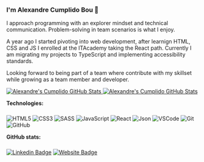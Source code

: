 ### I'm Alexandre Cumplido Bou 👋 

I approach programming with an explorer mindset and technical communication. Problem-solving in team scenarios is what I enjoy.

A year ago I started pivoting into web development, after learnign HTML, CSS and JS I enrolled at the ITAcademy taking the React path. Currently I am migrating my projects to TypeScript and implementing accessibility standards.

Looking forward to being part of a team where contribute with my skillset while growing as a team member and developer.

<a href="https://github.com/Mia-Salazar/Mia-Salazar">
  <img src="https://github-readme-stats.vercel.app/api?username=alexcumplido&hide=stars,issues,contribs&theme=synthwave" alt="Alexandre's Cumplido GitHub Stats" />
</a>
<a href="https://github.com/Mia-Salazar/Mia-Salazar">
  <img src="https://github-readme-stats.vercel.app/api/top-langs/?username=alexcumplido&layout=compact&langs_count=3" alt="Alexandre's Cumplido GitHub Stats" />
</a>

**Technologies:**
###
![HTML5](https://img.shields.io/badge/-HTML5-E34F26?style=plastic&logo=html5&logoColor=white)
![CSS3](https://img.shields.io/badge/-CSS3-1572B6?style=plastic&logo=css3&logoColor=white)
![SASS](https://img.shields.io/badge/-SASS-CC6699?style=plastic&logo=sass&logoColor=white)
![JavaScript](https://img.shields.io/badge/-JavaScript-F7DF1E?style=plastic&logo=JavaScript&logoColor=black)
![React](https://img.shields.io/badge/-React-61DAFB?style=plastic&logo=react&logoColor=white)
![Json](https://img.shields.io/badge/json-5E5C5C?style=plastic&logo=json&logoColor=white)
![VSCode](https://img.shields.io/badge/Visual_Studio_Code-0078D4?style=plastic&logo=visual%20studio%20code&logoColor=white)
![Git](https://img.shields.io/badge/-Git-F05032?style=plastic&logo=git&logoColor=white)
![GitHub](https://img.shields.io/badge/GitHub-100000?style=plastic&logo=github&logoColor=white)

**GitHub stats:**
###
[![Linkedin Badge](https://img.shields.io/badge/-LinkedIn-0e76a8?style=flat-square&logo=Linkedin&logoColor=white)](https://www.linkedin.com/in/alexandrecb/)
[![Website Badge](https://img.shields.io/badge/Website-3b5998?style=flat-square&logo=google-chrome&logoColor=white)](https://alexcumplido.github.io/portfolio/)


